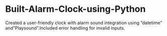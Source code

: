 # Built-Alarm-Clock-using-Python
Created a user-friendly clock with alarm sound integration using ”datetime” and”Playsound”.Included error handling for invalid inputs.
